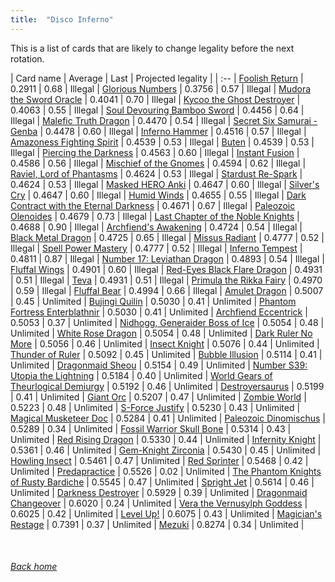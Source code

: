 ```yaml
---
title:  "Disco Inferno"
---
```


This is a list of cards that are likely to change legality before the next rotation.

| Card name | Average | Last | Projected legality |
| :-- |
[Foolish Return](https://db.ygoprodeck.com/card/?search=Foolish%20Return) | 0.2911 | 0.68 | Illegal |
[Glorious Numbers](https://db.ygoprodeck.com/card/?search=Glorious%20Numbers) | 0.3756 | 0.57 | Illegal |
[Mudora the Sword Oracle](https://db.ygoprodeck.com/card/?search=Mudora%20the%20Sword%20Oracle) | 0.4041 | 0.70 | Illegal |
[Kycoo the Ghost Destroyer](https://db.ygoprodeck.com/card/?search=Kycoo%20the%20Ghost%20Destroyer) | 0.4063 | 0.55 | Illegal |
[Soul Devouring Bamboo Sword](https://db.ygoprodeck.com/card/?search=Soul%20Devouring%20Bamboo%20Sword) | 0.4456 | 0.64 | Illegal |
[Malefic Truth Dragon](https://db.ygoprodeck.com/card/?search=Malefic%20Truth%20Dragon) | 0.4470 | 0.54 | Illegal |
[Secret Six Samurai - Genba](https://db.ygoprodeck.com/card/?search=Secret%20Six%20Samurai%20-%20Genba) | 0.4478 | 0.60 | Illegal |
[Inferno Hammer](https://db.ygoprodeck.com/card/?search=Inferno%20Hammer) | 0.4516 | 0.57 | Illegal |
[Amazoness Fighting Spirit](https://db.ygoprodeck.com/card/?search=Amazoness%20Fighting%20Spirit) | 0.4539 | 0.53 | Illegal |
[Buten](https://db.ygoprodeck.com/card/?search=Buten) | 0.4539 | 0.53 | Illegal |
[Piercing the Darkness](https://db.ygoprodeck.com/card/?search=Piercing%20the%20Darkness) | 0.4563 | 0.60 | Illegal |
[Instant Fusion](https://db.ygoprodeck.com/card/?search=Instant%20Fusion) | 0.4586 | 0.56 | Illegal |
[Mischief of the Gnomes](https://db.ygoprodeck.com/card/?search=Mischief%20of%20the%20Gnomes) | 0.4594 | 0.62 | Illegal |
[Raviel, Lord of Phantasms](https://db.ygoprodeck.com/card/?search=Raviel,%20Lord%20of%20Phantasms) | 0.4624 | 0.53 | Illegal |
[Stardust Re-Spark](https://db.ygoprodeck.com/card/?search=Stardust%20Re-Spark) | 0.4624 | 0.53 | Illegal |
[Masked HERO Anki](https://db.ygoprodeck.com/card/?search=Masked%20HERO%20Anki) | 0.4647 | 0.60 | Illegal |
[Silver's Cry](https://db.ygoprodeck.com/card/?search=Silver's%20Cry) | 0.4647 | 0.60 | Illegal |
[Humid Winds](https://db.ygoprodeck.com/card/?search=Humid%20Winds) | 0.4655 | 0.55 | Illegal |
[Dark Contract with the Eternal Darkness](https://db.ygoprodeck.com/card/?search=Dark%20Contract%20with%20the%20Eternal%20Darkness) | 0.4671 | 0.67 | Illegal |
[Paleozoic Olenoides](https://db.ygoprodeck.com/card/?search=Paleozoic%20Olenoides) | 0.4679 | 0.73 | Illegal |
[Last Chapter of the Noble Knights](https://db.ygoprodeck.com/card/?search=Last%20Chapter%20of%20the%20Noble%20Knights) | 0.4688 | 0.90 | Illegal |
[Archfiend's Awakening](https://db.ygoprodeck.com/card/?search=Archfiend's%20Awakening) | 0.4724 | 0.54 | Illegal |
[Black Metal Dragon](https://db.ygoprodeck.com/card/?search=Black%20Metal%20Dragon) | 0.4725 | 0.65 | Illegal |
[Missus Radiant](https://db.ygoprodeck.com/card/?search=Missus%20Radiant) | 0.4777 | 0.52 | Illegal |
[Spell Power Mastery](https://db.ygoprodeck.com/card/?search=Spell%20Power%20Mastery) | 0.4777 | 0.52 | Illegal |
[Inferno Tempest](https://db.ygoprodeck.com/card/?search=Inferno%20Tempest) | 0.4811 | 0.87 | Illegal |
[Number 17: Leviathan Dragon](https://db.ygoprodeck.com/card/?search=Number%2017:%20Leviathan%20Dragon) | 0.4893 | 0.54 | Illegal |
[Fluffal Wings](https://db.ygoprodeck.com/card/?search=Fluffal%20Wings) | 0.4901 | 0.60 | Illegal |
[Red-Eyes Black Flare Dragon](https://db.ygoprodeck.com/card/?search=Red-Eyes%20Black%20Flare%20Dragon) | 0.4931 | 0.51 | Illegal |
[Teva](https://db.ygoprodeck.com/card/?search=Teva) | 0.4931 | 0.51 | Illegal |
[Primula the Rikka Fairy](https://db.ygoprodeck.com/card/?search=Primula%20the%20Rikka%20Fairy) | 0.4970 | 0.59 | Illegal |
[Fluffal Bear](https://db.ygoprodeck.com/card/?search=Fluffal%20Bear) | 0.4994 | 0.66 | Illegal |
[Amulet Dragon](https://db.ygoprodeck.com/card/?search=Amulet%20Dragon) | 0.5007 | 0.45 | Unlimited |
[Bujingi Quilin](https://db.ygoprodeck.com/card/?search=Bujingi%20Quilin) | 0.5030 | 0.41 | Unlimited |
[Phantom Fortress Enterblathnir](https://db.ygoprodeck.com/card/?search=Phantom%20Fortress%20Enterblathnir) | 0.5030 | 0.41 | Unlimited |
[Archfiend Eccentrick](https://db.ygoprodeck.com/card/?search=Archfiend%20Eccentrick) | 0.5053 | 0.37 | Unlimited |
[Nidhogg, Generaider Boss of Ice](https://db.ygoprodeck.com/card/?search=Nidhogg,%20Generaider%20Boss%20of%20Ice) | 0.5054 | 0.48 | Unlimited |
[White Rose Dragon](https://db.ygoprodeck.com/card/?search=White%20Rose%20Dragon) | 0.5054 | 0.48 | Unlimited |
[Dark Ruler No More](https://db.ygoprodeck.com/card/?search=Dark%20Ruler%20No%20More) | 0.5056 | 0.46 | Unlimited |
[Insect Knight](https://db.ygoprodeck.com/card/?search=Insect%20Knight) | 0.5076 | 0.44 | Unlimited |
[Thunder of Ruler](https://db.ygoprodeck.com/card/?search=Thunder%20of%20Ruler) | 0.5092 | 0.45 | Unlimited |
[Bubble Illusion](https://db.ygoprodeck.com/card/?search=Bubble%20Illusion) | 0.5114 | 0.41 | Unlimited |
[Dragonmaid Sheou](https://db.ygoprodeck.com/card/?search=Dragonmaid%20Sheou) | 0.5154 | 0.49 | Unlimited |
[Number S39: Utopia the Lightning](https://db.ygoprodeck.com/card/?search=Number%20S39:%20Utopia%20the%20Lightning) | 0.5184 | 0.40 | Unlimited |
[World Gears of Theurlogical Demiurgy](https://db.ygoprodeck.com/card/?search=World%20Gears%20of%20Theurlogical%20Demiurgy) | 0.5192 | 0.46 | Unlimited |
[Destroyersaurus](https://db.ygoprodeck.com/card/?search=Destroyersaurus) | 0.5199 | 0.41 | Unlimited |
[Giant Orc](https://db.ygoprodeck.com/card/?search=Giant%20Orc) | 0.5207 | 0.47 | Unlimited |
[Zombie World](https://db.ygoprodeck.com/card/?search=Zombie%20World) | 0.5223 | 0.48 | Unlimited |
[S-Force Justify](https://db.ygoprodeck.com/card/?search=S-Force%20Justify) | 0.5230 | 0.43 | Unlimited |
[Magical Musketeer Doc](https://db.ygoprodeck.com/card/?search=Magical%20Musketeer%20Doc) | 0.5284 | 0.41 | Unlimited |
[Paleozoic Dinomischus](https://db.ygoprodeck.com/card/?search=Paleozoic%20Dinomischus) | 0.5289 | 0.34 | Unlimited |
[Fossil Warrior Skull Bone](https://db.ygoprodeck.com/card/?search=Fossil%20Warrior%20Skull%20Bone) | 0.5314 | 0.43 | Unlimited |
[Red Rising Dragon](https://db.ygoprodeck.com/card/?search=Red%20Rising%20Dragon) | 0.5330 | 0.44 | Unlimited |
[Infernity Knight](https://db.ygoprodeck.com/card/?search=Infernity%20Knight) | 0.5361 | 0.46 | Unlimited |
[Gem-Knight Zirconia](https://db.ygoprodeck.com/card/?search=Gem-Knight%20Zirconia) | 0.5430 | 0.45 | Unlimited |
[Howling Insect](https://db.ygoprodeck.com/card/?search=Howling%20Insect) | 0.5461 | 0.47 | Unlimited |
[Red Sprinter](https://db.ygoprodeck.com/card/?search=Red%20Sprinter) | 0.5468 | 0.42 | Unlimited |
[Predapractice](https://db.ygoprodeck.com/card/?search=Predapractice) | 0.5526 | 0.02 | Unlimited |
[The Phantom Knights of Rusty Bardiche](https://db.ygoprodeck.com/card/?search=The%20Phantom%20Knights%20of%20Rusty%20Bardiche) | 0.5545 | 0.47 | Unlimited |
[Spright Jet](https://db.ygoprodeck.com/card/?search=Spright%20Jet) | 0.5614 | 0.46 | Unlimited |
[Darkness Destroyer](https://db.ygoprodeck.com/card/?search=Darkness%20Destroyer) | 0.5929 | 0.39 | Unlimited |
[Dragonmaid Changeover](https://db.ygoprodeck.com/card/?search=Dragonmaid%20Changeover) | 0.6020 | 0.24 | Unlimited |
[Vera the Vernusylph Goddess](https://db.ygoprodeck.com/card/?search=Vera%20the%20Vernusylph%20Goddess) | 0.6025 | 0.42 | Unlimited |
[Level Up!](https://db.ygoprodeck.com/card/?search=Level%20Up!) | 0.6075 | 0.43 | Unlimited |
[Magician's Restage](https://db.ygoprodeck.com/card/?search=Magician's%20Restage) | 0.7391 | 0.37 | Unlimited |
[Mezuki](https://db.ygoprodeck.com/card/?search=Mezuki) | 0.8274 | 0.34 | Unlimited |

<br>

###### [Back home](index)